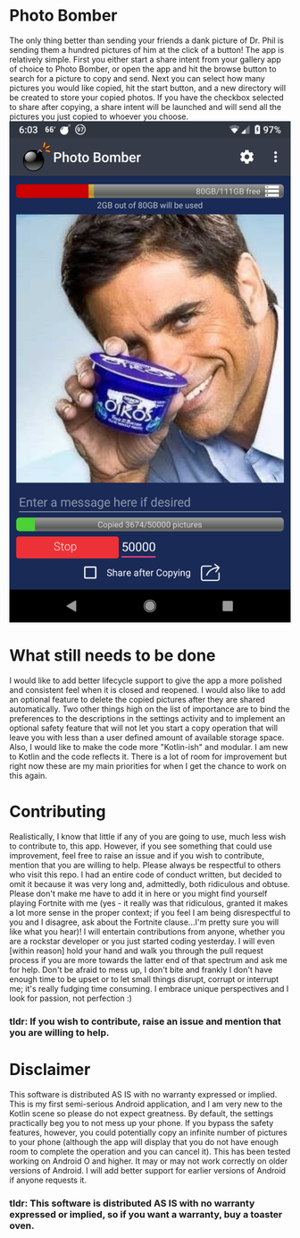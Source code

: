 # Photo Bomber
The only thing better than sending your friends a dank picture of Dr. Phil is sending them a hundred pictures of him at the click of a button!
The app is relatively simple.  First you either start a share intent from your gallery app of choice to Photo Bomber, or open the app and hit the browse button to search for a picture to copy and send.  Next you can select how many pictures you would like copied, hit the start button, and a new directory will be created to store your copied photos.  If you have the checkbox selected to share after copying, a share intent will be launched and will send all the pictures you just copied to whoever you choose.
![](images/screenshot1.png)
# What still needs to be done
I would like to add better lifecycle support to give the app a more polished and consistent feel when it is closed and reopened.  I would also like to add an optional feature to delete the copied pictures after they are shared automatically.  Two other things high on the list of importance are to bind the preferences to the descriptions in the settings activity and to implement an optional safety feature that will not let you start a copy operation that will leave you with less than a user defined amount of available storage space.  Also, I would like to make the code more "Kotlin-ish" and modular.  I am new to Kotlin and the code reflects it.  There is a lot of room for improvement but right now these are my main priorities for when I get the chance to work on this again.
# Contributing
Realistically, I know that little if any of you are going to use, much less wish to contribute to, this app.  However, if you see something that could use improvement, feel free to raise an issue and if you wish to contribute, mention that you are willing to help.  Please always be respectful to others who visit this repo.  I had an entire code of conduct written, but decided to omit it because it was very long and, admittedly, both ridiculous and obtuse.  Please don't make me have to add it in here or you might find yourself playing Fortnite with me (yes - it really was that ridiculous, granted it makes a lot more sense in the proper context; if you feel I am being disrespectful to you and I disagree, ask about the Fortnite clause...I'm pretty sure you will like what you hear)!  I will entertain contributions from anyone, whether you are a rockstar developer or you just started coding yesterday.  I will even [within reason] hold your hand and walk you through the pull request process if you are more towards the latter end of that spectrum and ask me for help. Don't be afraid to mess up, I don't bite and frankly I don't have enough time to be upset or to let small things disrupt, corrupt or interrupt me; it's really fudging time consuming. I embrace unique perspectives and I look for passion, not perfection :)
<br/><h3><b>tldr: If you wish to contribute, raise an issue and mention that you are willing to help.</b></h3>
# Disclaimer
This software is distributed AS IS with no warranty expressed or implied.  This is my first semi-serious Android application, and I am very new to the Kotlin scene so please do not expect greatness.  By default, the settings practically beg you to not mess up your phone.  If you bypass the safety features, however, you could potentially copy an infinite number of pictures to your phone (although the app will display that you do not have enough room to complete the operation and you can cancel it).  This has been tested working on Android O and higher.  It may or may not work correctly on older versions of Android.  I will add better support for earlier versions of Android if anyone requests it.
<br/><h3><b>tldr: This software is distributed AS IS with no warranty expressed or implied, so if you want a warranty, buy a toaster oven.</b></h3>
